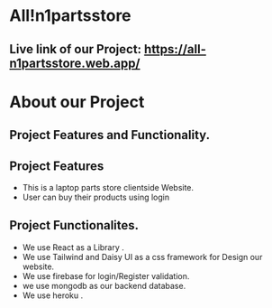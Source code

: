 # All!n1partsstore

## Live link of our Project: https://all-n1partsstore.web.app/

# About our Project
## Project Features and Functionality.
## Project Features
* This is a laptop parts store clientside Website.
* User can buy their products using login
## Project  Functionalites.
* We use React as a Library .
* We use Tailwind and Daisy UI as a css framework for Design our website.
* We use firebase for login/Register validation.
* we use mongodb as our backend database.
* We use heroku .